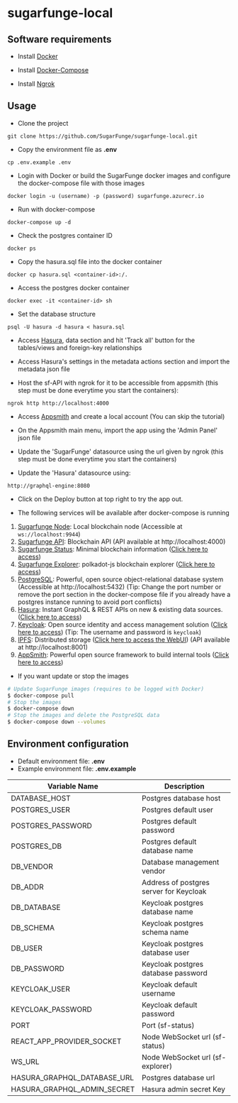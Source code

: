# sugarfunge-local

## Software requirements

- Install [Docker](https://docs.docker.com/engine/install/ubuntu)

- Install [Docker-Compose](https://docs.docker.com/compose/install)

- Install [Ngrok](https://ngrok.com/download)

## Usage

- Clone the project
```
git clone https://github.com/SugarFunge/sugarfunge-local.git
```

- Copy the environment file as **.env**
```
cp .env.example .env
```


- Login with Docker or build the SugarFunge docker images and configure the docker-compose file with those images
```
docker login -u (username) -p (password) sugarfunge.azurecr.io
```

- Run with docker-compose
```
docker-compose up -d
```

- Check the postgres container ID 
```
docker ps
```

- Copy the hasura.sql file into the docker container
```
docker cp hasura.sql <container-id>:/.
```

- Access the postgres docker container
```
docker exec -it <container-id> sh
```

- Set the database structure
```
psql -U hasura -d hasura < hasura.sql
```

- Access [Hasura](http://localhost:8080), data section and hit 'Track all' button for the tables/views and foreign-key relationships

- Access Hasura's settings in the metadata actions section and import the metadata json file

- Host the sf-API with ngrok for it to be accessible from appsmith (this step must be done everytime you start the containers): 
```
ngrok http http://localhost:4000
```

- Access [Appsmith](http://localhost:81) and create a local account (You can skip the tutorial)

- On the Appsmith main menu, import the app using the 'Admin Panel' json file

- Update the 'SugarFunge' datasource using the url given by ngrok (this step must be done everytime you start the containers)

- Update the 'Hasura' datasource using:
```
http://graphql-engine:8080
```

- Click on the Deploy button at top right to try the app out.


- The following services will be available after docker-compose is running

1. [Sugarfunge Node](https://github.com/SugarFunge/sugarfunge-node): Local blockchain node (Accessible at `ws://localhost:9944`) 
2. [Sugarfunge API](https://github.com/SugarFunge/sugarfunge-api): Blockchain API (API available at http://localhost:4000)
3. [Sugarfunge Status](https://github.com/SugarFunge/sf-front-end): Minimal blockchain information ([Click here to access](http://localhost:8000))
4. [Sugarfunge Explorer](https://github.com/SugarFunge/sugarfunge-explorer): polkadot-js blockchain explorer ([Click here to access](http://localhost:80))
5. [PostgreSQL](https://www.postgresql.org): Powerful, open source object-relational database system (Accessible at http://localhost:5432) (Tip: Change the port number or remove the port section in the docker-compose file if you already have a postgres instance running to avoid port conflicts)
6. [Hasura](https://hasura.io/): Instant GraphQL & REST APIs on new & existing data sources. ([Click here to access](http://localhost:8080))
7. [Keycloak](https://www.keycloak.org): Open source identity and access management solution ([Click here to access](http://localhost:8081)) (Tip: The username and password is `keycloak`)
8. [IPFS](https://ipfs.io): Distributed storage ([Click here to access the WebUI](http://localhost:5001/webui)) (API available at http://localhost:8001) 
9. [AppSmith](https://www.appsmith.com/): Powerful open source framework to build internal tools ([Click here to access](http://localhost:81))

- If you want update or stop the images
```bash
# Update SugarFunge images (requires to be logged with Docker)
$ docker-compose pull
# Stop the images
$ docker-compose down
# Stop the images and delete the PostgreSQL data
$ docker-compose down --volumes
```

## Environment configuration

- Default environment file: **.env**
- Example environment file: **.env.example**

| Variable Name               | Description                             |
| --------------------------- | --------------------------------------- |
| DATABASE_HOST               | Postgres database host                  |
| POSTGRES_USER               | Postgres default user                   |
| POSTGRES_PASSWORD           | Postgres default password               |
| POSTGRES_DB                 | Postgres default database name          |
| DB_VENDOR                   | Database management vendor              |
| DB_ADDR                     | Address of postgres server for Keycloak |
| DB_DATABASE                 | Keycloak postgres database name         |
| DB_SCHEMA                   | Keycloak postgres schema name           |
| DB_USER                     | Keycloak postgres database user         |
| DB_PASSWORD                 | Keycloak postgres database password     |
| KEYCLOAK_USER               | Keycloak default username               |
| KEYCLOAK_PASSWORD           | Keycloak default password               |
| PORT                        | Port (sf-status)                        |
| REACT_APP_PROVIDER_SOCKET   | Node WebSocket url (sf-status)          |
| WS_URL                      | Node WebSocket url (sf-explorer)        |
| HASURA_GRAPHQL_DATABASE_URL | Postgres database url                   |
| HASURA_GRAPHQL_ADMIN_SECRET | Hasura admin secret Key                 |
